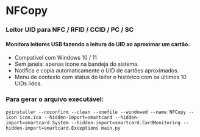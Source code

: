 # NFCopy
### Leitor UID para NFC / RFID / CCID / PC / SC
#### Monitora leitores USB fazendo a leitura do UID ao aproximar um cartão.

- Compatível com Windows 10 / 11
- Sem janela: apenas ícone na bandeja do sistema.
- Notifica e copia automaticamente o UID de cartões aproximados.
- Menu de contexto com status do leitor e histórico com os últimos 10 UIDs lidos.

### Para gerar o arquivo executável:
```
pyinstaller --noconfirm --clean --onefile --windowed --name NFCopy --icon icon.ico --hidden-import=smartcard --hidden-import=smartcard.System --hidden-import=smartcard.CardMonitoring --hidden-import=smartcard.Exceptions main.py
```
